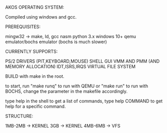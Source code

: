 AKOS OPERATING SYSTEM:

Compiled using windows and gcc.

PREREQUISITES:

mingw32 -> make, ld, gcc
nasm
python 3.x
windows 10+
qemu emulator/bochs emulator (bochs is much slower)

CURRENTLY SUPPORTS:

PS/2 DRIVERS (PIT,KEYBOARD,MOUSE)
SHELL GUI
VMM AND PMM (AND MEMORY ALLOCATION)
IDT,ISRS,IRQS
VIRTUAL FILE SYSTEM

BUILD with make in the root.

to start, run "make runq" to run with QEMU or "make run" to run with BOCHS, change the parameter in the makefile accordingly.

type help in the shell to get a list of commands, type help COMMAND to get help for a specific command.

STRUCTURE:

1MB-2MB -> KERNEL
3GB -> KERNEL
4MB-6MB -> VFS